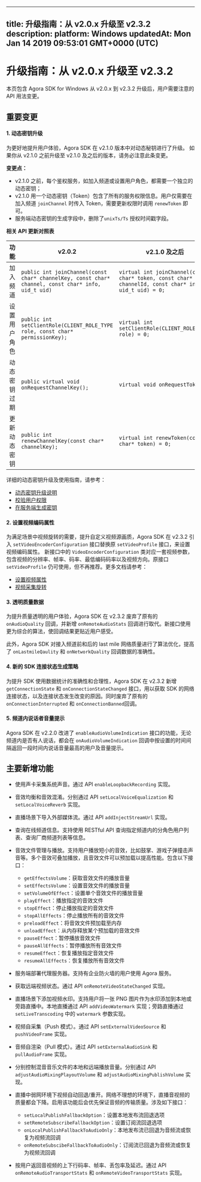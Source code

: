 
---
title: 升级指南：从 v2.0.x 升级至 v2.3.2 
description: 
platform: Windows
updatedAt: Mon Jan 14 2019 09:53:01 GMT+0000 (UTC)
---
# 升级指南：从 v2.0.x 升级至 v2.3.2 
本页包含 Agora SDK for Windows 从 v2.0.x 到 v2.3.2 升级后，用户需要注意的 API 用法变更。

## 重要变更

#### 1. 动态密钥升级

为更好地提升用户体验，Agora SDK 在 v2.1.0 版本中对动态秘钥进行了升级。 如果你从 v2.1.0 之前升级至 v2.1.0 及之后的版本，请务必注意此条变更。

**变更点：**

- v2.1.0 之前，每个鉴权服务，如加入频道或设置用户角色，都需要一个独立的动态密钥；
- v2.1.0 用一个动态密钥（Token）包含了所有的服务权限信息。用户仅需要在加入频道 `joinChannel` 时传入  Token，需要更新权限时调用 `renewToken` 即可。
- 服务端动态密钥的生成字段中，删除了`unixTs/Ts` 授权时间戳字段。

**相关 API 更新对照表**

| **功能**     | **v2.0.2**                                                   | **v2.1.0** 及之后                                            |
| ------------ | ------------------------------------------------------------ | ------------------------------------------------------------ |
| 加入频道     | `public int joinChannel(const char* channelKey, const char* channel, const char* info, uid_t uid)` | `virtual int joinChannel(const char* token, const char* channelId, const char* info, uid_t uid) = 0;` |
| 设置用户角色 | `public int setClientRole(CLIENT_ROLE_TYPE role, const char* permissionKey);` | `virtual int setClientRole(CLIENT_ROLE_TYPE role) = 0;`      |
| 动态密钥过期 | `public virtual void onRequestChannelKey();`                 | `virtual void onRequestToken();`                             |
| 更新动态密钥 | `public int renewChannelKey(const char* channelKey);`        | `virtual int renewToken(const char* token) = 0;`             |

详细的动态密钥升级及使用指南，请参考：

- [动态密钥升级说明](../../cn/Video/token_migration.md)
- [校验用户权限](../../cn/Video/token.md)
- [在服务端生成密钥](../../cn/Video/token_server.md)

#### 2. 设置视频编码属性

为满足场景中视频旋转的需要，提升自定义视频源画质，Agora SDK 在 v2.3.2 引入 `setVideoEncoderConfiguration` 接口替换原 `setVideoProfile` 接口，来设置视频编码属性。 新接口中的 `VideoEncoderConfiguration` 类对应一套视频参数，包含视频的分辨率、帧率、码率、最低编码码率以及视频方向。原接口 `setVideoProfile` 仍可使用，但不再推荐。更多文档请参考：

- [设置视频属性](../../cn/Video/videoProfile_windows.md)
- [视频采集旋转](../../cn/Video/rotation_guide_android.md)

#### 3. 透明质量数据

为提升质量透明的用户体验，Agora SDK 在 v2.3.2 废弃了原有的 `onAudioQuality` 回调，并新增 `onRemoteAudioStats` 回调进行取代。新接口使用更为综合的算法，使回调结果更贴近用户感受。

此外，Agora SDK 对接入频道前和后的 last mile 网络质量进行了算法优化，提高了 `onLastmileQaulity` 和 `onNetworkQuality` 回调数据的准确性。


#### 4. 新的 SDK 连接状态生成策略

为提升 SDK 使用数据统计的准确性和合理性，Agora SDK 在 v2.3.2 新增 `getConnectionState` 和 `onConnectionStateChanged` 接口，用以获取 SDK 的网络连接状态，以及连接状态发生改变的原因。同时废弃了原有的 `onConnectionInterrupted` 和 `onConnectionBanned`回调。

#### 5. 频道内说话者音量提示

Agora SDK 在 v2.2.0 改进了 `enableAudioVolumeIndication` 接口的功能，无论频道内是否有人说话，都会在 `onAudioVolumeIndication` 回调中按设置的时间间隔返回一段时间内说话音量最高的用户及音量提示。

## 主要新增功能

- 使用声卡采集系统声音。通过 API `enableLoopbackRecording` 实现。
- 音效均衡和音效混淆。分别通过 API `setLocalVoiceEqualization` 和 `setLocalVoiceReverb` 实现。
- 直播场景下导入外部媒体流。通过 API `addInjectStreamUrl` 实现。
- 查询在线频道信息。支持使用 RESTful API 查询指定频道内的分角色用户列表、查询厂商频道列表等信息。
- 音效文件管理与播放。支持用户播放短小的音效，比如鼓掌、游戏子弹撞击声音等。多个音效可叠加播放，且音效文件可以预加载以提高性能。包含以下接口：

  - `getEffectsVolume`：获取音效文件的播放音量
  - `setEffectsVolume`：设置音效文件的播放音量
  - `setVolumeOfEffect`：设置单个音效文件的播放音量
  - `playEffect`：播放指定的音效文件
  - `stopEffect`：停止播放指定的音效文件
  - `stopAllEffects`：停止播放所有的音效文件
  - `preloadEffect`：将音效文件预加载至内存
  - `unloadEffect`：从内存释放某个预加载的音效文件
  - `pauseEffect`：暂停播放音效文件
  - `pauseAllEffects`：暂停播放所有音效文件
  - `resumeEffect`：恢复播放指定音效文件
  - `resumeAllEffects`：恢复播放所有音效文件
  
- 服务端部署代理服务器。支持有企业防火墙的用户使用 Agora 服务。
- 获取远端视频状态。通过 API `onRemoteVideoStateChanged` 实现。
- 直播场景下添加视频水印。支持用户将一张 PNG 图片作为水印添加到本地或旁路直播中。本地直播通过 API `addVideoWatermark` 实现；旁路直播通过 `setLiveTranscoding` 中的 `watermark` 参数实现。
- 视频自采集（Push 模式）。通过 API `setExternalVideoSource` 和 `pushVideoFrame` 实现。
- 音频自渲染（Pull 模式）。通过 API `setExternalAudioSink` 和 `pullAudioFrame` 实现。
- 分别控制混音音乐文件的本地和远端播放音量。分别通过 API `adjustAudioMixingPlayoutVolume` 和 `adjustAudioMixingPublishVolume` 实现。
- 直播中弱网环境下视频自动回退/重开。网络不理想的环境下，直播音视频的质量都会下降。启用该功能后会优先保证音频的传输质量。涉及如下接口：

  - `setLocalPublishFallbackOption`：设置本地发布流回退选项 
  - `setRemoteSubscribeFallbackOption`：设置订阅流回退选项
  - `onLocalPublishFallbackToAudioOnly`：本地发布流已回退为音频流或恢复为视频流回调
  - `onRemoteSubscibeFallbackToAudioOnly`：订阅流已回退为音频流或恢复为视频流回调
 
- 按用户返回音视频的上下行码率、帧率、丢包率及延迟。通过 API `onRemoteAudioTransportStats` 和 `onRemoteVideoTransportStats` 实现。


